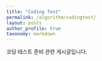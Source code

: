 ```yaml
---
title: "Coding Test"
permalink: /algorithm/codingtest/
layout: posts
author_profile: true
taxonomy: markdown
---
```


코딩 테스트 준비 관련 게시글입니다.

